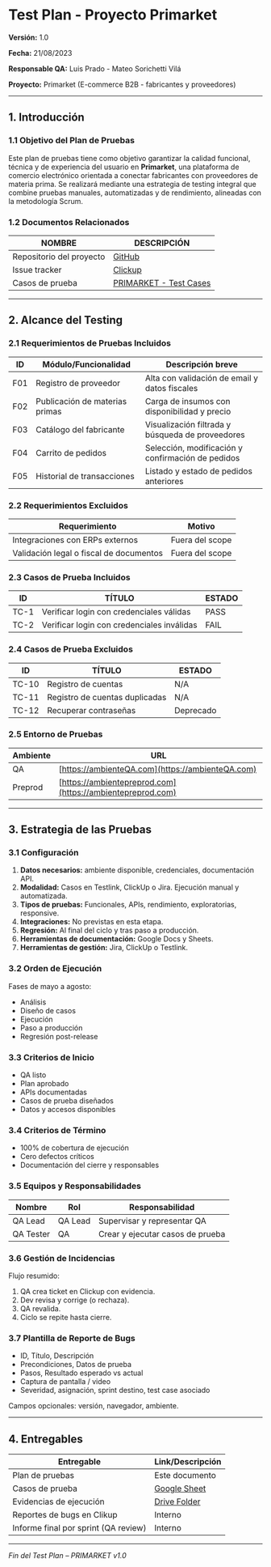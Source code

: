 # Test Plan - Proyecto Primarket

**Versión:** 1.0

**Fecha:** 21/08/2023

**Responsable QA:** Luis Prado - Mateo Sorichetti Vilá

**Proyecto:** Primarket (E-commerce B2B - fabricantes y proveedores)

---

## 1. Introducción

### 1.1 Objetivo del Plan de Pruebas

Este plan de pruebas tiene como objetivo garantizar la calidad funcional, técnica y de experiencia del usuario en **Primarket**, una plataforma de comercio electrónico orientada a conectar fabricantes con proveedores de materia prima. Se realizará mediante una estrategia de testing integral que combine pruebas manuales, automatizadas y de rendimiento, alineadas con la metodología Scrum.

### 1.2 Documentos Relacionados

| NOMBRE                   | DESCRIPCIÓN                                                                                                                       |
| ------------------------ | --------------------------------------------------------------------------------------------------------------------------------- |
| Repositorio del proyecto | [GitHub](https://github.com/users/Visual2024/projects/4)                                                                          |
| Issue tracker            | [Clickup](https://app.clickup.com/90131509380/v/l/2ky43c44-373?pr=90136315153)                                                    |
| Casos de prueba          | [PRIMARKET - Test Cases](https://docs.google.com/spreadsheets/d/1R068pTAraD3TfT1cuLUsIXSZiYd_C6fGkctYw7fjdXE/edit?usp=share_link) |

---

## 2. Alcance del Testing

### 2.1 Requerimientos de Pruebas Incluidos

| ID  | Módulo/Funcionalidad           | Descripción breve                                 |
| --- | ------------------------------ | ------------------------------------------------- |
| F01 | Registro de proveedor          | Alta con validación de email y datos fiscales     |
| F02 | Publicación de materias primas | Carga de insumos con disponibilidad y precio      |
| F03 | Catálogo del fabricante        | Visualización filtrada y búsqueda de proveedores  |
| F04 | Carrito de pedidos             | Selección, modificación y confirmación de pedidos |
| F05 | Historial de transacciones     | Listado y estado de pedidos anteriores            |

### 2.2 Requerimientos Excluidos

| Requerimiento                           | Motivo          |
| --------------------------------------- | --------------- |
| Integraciones con ERPs externos         | Fuera del scope |
| Validación legal o fiscal de documentos | Fuera del scope |

### 2.3 Casos de Prueba Incluidos

| ID   | TÍTULO                                     | ESTADO |
| ---- | ------------------------------------------ | ------ |
| TC-1 | Verificar login con credenciales válidas   | PASS   |
| TC-2 | Verificar login con credenciales inválidas | FAIL   |

### 2.4 Casos de Prueba Excluidos

| ID    | TÍTULO                         | ESTADO    |
| ----- | ------------------------------ | --------- |
| TC-10 | Registro de cuentas            | N/A       |
| TC-11 | Registro de cuentas duplicadas | N/A       |
| TC-12 | Recuperar contraseñas          | Deprecado |

### 2.5 Entorno de Pruebas

| Ambiente | URL                                                        |
| -------- | ---------------------------------------------------------- |
| QA       | [https://ambienteQA.com](https://ambienteQA.com)           |
| Preprod  | [https://ambientepreprod.com](https://ambientepreprod.com) |

---

## 3. Estrategia de las Pruebas

### 3.1 Configuración

1. **Datos necesarios:** ambiente disponible, credenciales, documentación API.
2. **Modalidad:** Casos en Testlink, ClickUp o Jira. Ejecución manual y automatizada.
3. **Tipos de pruebas:** Funcionales, APIs, rendimiento, exploratorias, responsive.
4. **Integraciones:** No previstas en esta etapa.
5. **Regresión:** Al final del ciclo y tras paso a producción.
6. **Herramientas de documentación:** Google Docs y Sheets.
7. **Herramientas de gestión:** Jira, ClickUp o Testlink.

### 3.2 Orden de Ejecución

Fases de mayo a agosto:

* Análisis
* Diseño de casos
* Ejecución
* Paso a producción
* Regresión post-release

### 3.3 Criterios de Inicio

* QA listo
* Plan aprobado
* APIs documentadas
* Casos de prueba diseñados
* Datos y accesos disponibles

### 3.4 Criterios de Término

* 100% de cobertura de ejecución
* Cero defectos críticos
* Documentación del cierre y responsables

### 3.5 Equipos y Responsabilidades

| Nombre    | Rol     | Responsabilidad                  |
| --------- | ------- | -------------------------------- |
| QA Lead   | QA Lead | Supervisar y representar QA      |
| QA Tester | QA      | Crear y ejecutar casos de prueba |

### 3.6 Gestión de Incidencias

Flujo resumido:

1. QA crea ticket en Clickup con evidencia.
2. Dev revisa y corrige (o rechaza).
3. QA revalida.
4. Ciclo se repite hasta cierre.

### 3.7 Plantilla de Reporte de Bugs

* ID, Título, Descripción
* Precondiciones, Datos de prueba
* Pasos, Resultado esperado vs actual
* Captura de pantalla / video
* Severidad, asignación, sprint destino, test case asociado

Campos opcionales: versión, navegador, ambiente.

---

## 4. Entregables

| Entregable                           | Link/Descripción                                                                                                        |
| ------------------------------------ | ----------------------------------------------------------------------------------------------------------------------- |
| Plan de pruebas                      | Este documento                                                                                                          |
| Casos de prueba                      | [Google Sheet](https://docs.google.com/spreadsheets/d/1R068pTAraD3TfT1cuLUsIXSZiYd_C6fGkctYw7fjdXE/edit?usp=share_link) |
| Evidencias de ejecución              | [Drive Folder](https://drive.google.com/drive/folders/1P3WAlA6S3MgXU1hHZnfBEFpgC8eE6xPs?usp=share_link)                 |
| Reportes de bugs en Clikup           | Interno                                                                                                                 |
| Informe final por sprint (QA review) | Interno                                                                                                                 |

---

*Fin del Test Plan – PRIMARKET v1.0*
